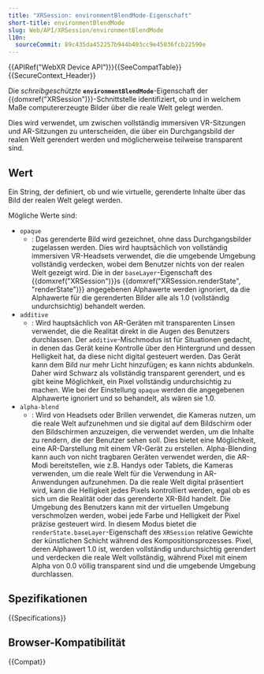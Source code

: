 ```yaml
---
title: "XRSession: environmentBlendMode-Eigenschaft"
short-title: environmentBlendMode
slug: Web/API/XRSession/environmentBlendMode
l10n:
  sourceCommit: 89c435da452257b944b403cc9e45036fcb22590e
---
```


{{APIRef("WebXR Device API")}}{{SeeCompatTable}}{{SecureContext_Header}}

Die _schreibgeschützte_ **`environmentBlendMode`**-Eigenschaft der {{domxref("XRSession")}}-Schnittstelle identifiziert, ob und in welchem Maße computererzeugte Bilder über die reale Welt gelegt werden.

Dies wird verwendet, um zwischen vollständig immersiven VR-Sitzungen und AR-Sitzungen zu unterscheiden, die über ein Durchgangsbild der realen Welt gerendert werden und möglicherweise teilweise transparent sind.

## Wert

Ein String, der definiert, ob und wie virtuelle, gerenderte Inhalte über das Bild der realen Welt gelegt werden.

Mögliche Werte sind:

- `opaque`
  - : Das gerenderte Bild wird gezeichnet, ohne dass Durchgangsbilder zugelassen werden. Dies wird hauptsächlich von vollständig immersiven VR-Headsets verwendet, die die umgebende Umgebung vollständig verdecken, wobei dem Benutzer nichts von der realen Welt gezeigt wird. Die in der `baseLayer`-Eigenschaft des {{domxref("XRSession")}}s {{domxref("XRSession.renderState", "renderState")}} angegebenen Alphawerte werden ignoriert, da die Alphawerte für die gerenderten Bilder alle als 1.0 (vollständig undurchsichtig) behandelt werden.
- `additive`
  - : Wird hauptsächlich von AR-Geräten mit transparenten Linsen verwendet, die die Realität direkt in die Augen des Benutzers durchlassen. Der `additive`-Mischmodus ist für Situationen gedacht, in denen das Gerät keine Kontrolle über den Hintergrund und dessen Helligkeit hat, da diese nicht digital gesteuert werden. Das Gerät kann dem Bild nur mehr Licht hinzufügen; es kann nichts abdunkeln. Daher wird Schwarz als vollständig transparent gerendert, und es gibt keine Möglichkeit, ein Pixel vollständig undurchsichtig zu machen. Wie bei der Einstellung `opaque` werden die angegebenen Alphawerte ignoriert und so behandelt, als wären sie 1.0.
- `alpha-blend`
  - : Wird von Headsets oder Brillen verwendet, die Kameras nutzen, um die reale Welt aufzunehmen und sie digital auf dem Bildschirm oder den Bildschirmen anzuzeigen, die verwendet werden, um die Inhalte zu rendern, die der Benutzer sehen soll. Dies bietet eine Möglichkeit, eine AR-Darstellung mit einem VR-Gerät zu erstellen. Alpha-Blending kann auch von nicht tragbaren Geräten verwendet werden, die AR-Modi bereitstellen, wie z.B. Handys oder Tablets, die Kameras verwenden, um die reale Welt für die Verwendung in AR-Anwendungen aufzunehmen. Da die reale Welt digital präsentiert wird, kann die Helligkeit jedes Pixels kontrolliert werden, egal ob es sich um die Realität oder das gerenderte XR-Bild handelt. Die Umgebung des Benutzers kann mit der virtuellen Umgebung verschmolzen werden, wobei jede Farbe und Helligkeit der Pixel präzise gesteuert wird.
    In diesem Modus bietet die `renderState.baseLayer`-Eigenschaft des `XRSession` relative Gewichte der künstlichen Schicht während des Kompositionsprozesses. Pixel, deren Alphawert 1.0 ist, werden vollständig undurchsichtig gerendert und verdecken die reale Welt vollständig, während Pixel mit einem Alpha von 0.0 völlig transparent sind und die umgebende Umgebung durchlassen.

## Spezifikationen

{{Specifications}}

## Browser-Kompatibilität

{{Compat}}
